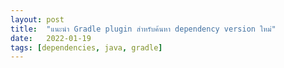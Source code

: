 ```yaml
---
layout: post
title:  "แนะนำ Gradle plugin สำหรับค้นหา dependency version ใหม่"
date:   2022-01-19
tags: [dependencies, java, gradle]
---
```


